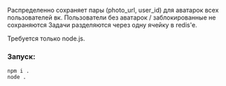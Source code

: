 Распределенно сохраняет пары (photo_url, user_id) для аватарок всех пользователей вк.
Пользователи без аватарок / заблокированные не сохраняются
Задачи разделяются через одну ячейку в redis'e.

Требуется только node.js.

### Запуск:
```
npm i .
node .
```